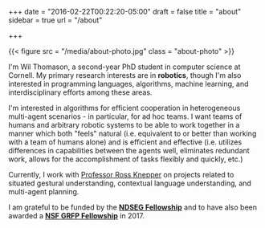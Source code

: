 +++
date = "2016-02-22T00:22:20-05:00"
draft = false
title = "about"
sidebar = true
url = "/about"

+++

{{< figure src = "/media/about-photo.jpg" class = "about-photo" >}}

I'm Wil Thomason, a second-year PhD student in computer science at Cornell. My
primary research interests are in **robotics**, though I'm also interested in
programming languages, algorithms, machine learning, and interdisciplinary
efforts among these areas.

I'm interested in algorithms for efficient cooperation in
heterogeneous multi-agent scenarios - in particular, for ad hoc teams. I want teams of humans and 
arbitrary robotic systems to be able to work together in a manner which both "feels"
natural (i.e.  equivalent to or better than working with a team of humans
alone) and is efficient and effective (i.e. utilizes differences in
capabilities between the agents well, eliminates redundant work, allows for the
accomplishment of tasks flexibly and quickly, etc.)

Currently, I work with [Professor Ross Knepper][rak] on projects related to
situated gestural understanding, contextual language understanding, and multi-agent planning.

[rak]: http://www.cs.cornell.edu/~rak/

I am grateful to be funded by the **[NDSEG Fellowship](https://ndseg.asee.org/)** and to have also 
been awarded a **[NSF GRFP Fellowship](https://www.nsfgrfp.org/)** in 2017.
